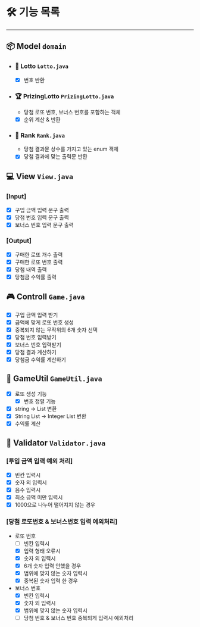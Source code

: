 # ****🛠 기능 목록****

---

## 📦 Model `domain`

- ### 🎰 Lotto `Lotto.java`
  - [X] 번호 반환

- ### 🏆 PrizingLotto `PrizingLotto.java`
  - 당첨 로또 번호, 보너스 번호를 포함하는 객체

  - [X] 순위 계산 & 반환

- ### 🥇 Rank `Rank.java`
  - 당첨 결과문 상수를 가지고 있는 enum 객체 
  - [X] 당첨 결과에 맞는 출력문 반환

## 💻 View `View.java`
### [Input]
- [X] 구입 금액 입력 문구 출력
- [X] 당첨 번호 입력 문구 출력
- [X] 보너스 번호 입력 문구 출력

### [Output]
- [X] 구매한 로또 개수 출력
- [X] 구매한 로또 번호 출력
- [X] 당첨 내역 출력
- [X] 당첨금 수익률 출력

## 🎮 Controll `Game.java`
- [X] 구입 금액 입력 받기
- [X] 금액에 맞게 로또 번호 생성
- [X] 중복되지 않는 무작위의 6개 숫자 선택
- [X] 당첨 번호 입력받기
- [X] 보너스 번호 입력받기
- [X] 당첨 결과 계산하기
- [X] 당첨금 수익률 계산하기

## 💼 GameUtil `GameUtil.java`
- [X] 로또 생성 기능
  - [X] 번호 정렬 기능
- [X] string -> List<String> 변환
- [X] String List -> Integer List 변환
- [X] 수익률 계산

## 🚧 Validator `Validator.java`
### [투입 금액 입력 예외 처리]
- [X] 빈칸 입력시
- [X] 숫자 외 입력시
- [X] 음수 입력시
- [X] 최소 금액 미만 입력시
- [X] 1000으로 나누어 떨어지지 않는 경우

### [당첨 로또번호 & 보너스번호 입력 예외처리]
- 로또 번호
  - [ ] 빈칸 입력시
  - [X] 입력 형태 오류시
  - [X] 숫자 외 입력시
  - [X] 6개 숫자 입력 안했을 경우
  - [X] 범위에 맞지 않는 숫자 입력시 
  - [X] 중복된 숫자 입력 한 경우
- 보너스 번호
  - [X] 빈칸 입력시
  - [X] 숫자 외 입력시
  - [X] 범위에 맞지 않는 숫자 입력시
  - [ ] 당첨 번호 & 보너스 번호 중복되게 입력시 예외처리